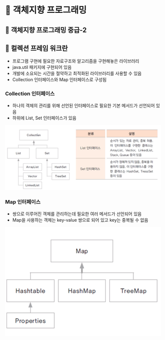 # :book: 객체지향 프로그래밍 

## :pushpin: 객체지향 프로그래밍 중급-2

## :seedling: 컬렉션 프레임 워크란 

- 프로그램 구현에 필요한 자료구조와 알고리즘을 구현해놓은 라이브러리
- java.util 패키지에 구현되어 있음
- 개발에 소요되는 시간을 절약하고 최적화된 라이브러리를 사용할 수 있음
- Collection 인터페이스와 Map 인터페이스로 구성됨


### Collection 인터페이스

- 하나의 객체의 관리를 위해 선언된 인터페이스로 필요한 기본 메서드가 선언되어 있음
- 하위에 List, Set 인터페이스가 있음 

![컬렉션프레임워크](./image/컬렉션프레임워크.png)


### Map 인터페이스

- 쌍으로 이루어진 객체를 관리하는데 필요한 여러 메서드가 선언되어 있음
- Map을 사용하는 객체는 key-value 쌍으로 되어 있고 key는 중복될 수 없음

![Map인터페이스](./image/Map인터페이스.png)

